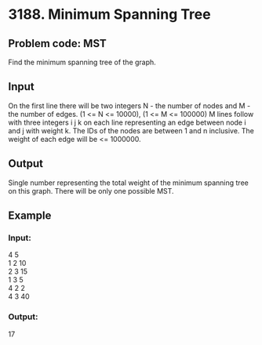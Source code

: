 3188\. Minimum Spanning Tree
============================

## Problem code: MST

Find the minimum spanning tree of the graph.  

## Input

On the first line there will be two integers N - the number of nodes and M - the number of edges. (1 &lt;= N &lt;= 10000), (1 &lt;= M &lt;= 100000)
M lines follow with three integers i j k on each line representing an edge between node i and j with weight k. The IDs of the nodes are between 1 and n inclusive. The weight of each edge will be &lt;= 1000000.  

## Output

Single number representing the total weight of the minimum spanning tree on this graph. There will be only one possible MST.  

## Example

### Input:
4 5  
1 2 10  
2 3 15  
1 3 5  
4 2 2  
4 3 40  

### Output:
17  

